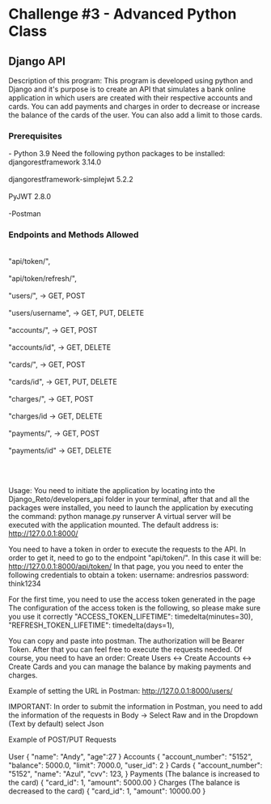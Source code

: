 <h1>Challenge #3 - Advanced Python Class</h1>
<h2>Django API</h2>

Description of this program: This program is developed using python and Django and it's purpose is to create an API that simulates a bank online application in which users are created with their respective accounts and cards. 
You can add payments and charges in order to decrease or increase the balance of the cards of the user. You can also add a limit to those cards.

<h3>Prerequisites</h3>
- Python 3.9
Need the following python packages to be installed:
<br>djangorestframework 3.14.0</br>
<br>djangorestframework-simplejwt 5.2.2 </br>
<br>PyJWT 2.8.0 </br>
<br>-Postman </br>

<h3>Endpoints and Methods Allowed</h3>
<br>"api/token/",</br>
<br>"api/token/refresh/",</br>
<br>"users/", -> GET, POST</br>
<br>"users/username", -> GET, PUT, DELETE </br>
<br>"accounts/", -> GET, POST </br>
<br>"accounts/id", -> GET, DELETE </br>
<br>"cards/", -> GET, POST </br>
<br>"cards/id",  -> GET, PUT, DELETE </br>
<br>"charges/", -> GET, POST </br>
<br>"charges/id -> GET, DELETE </br>
<br>"payments/", -> GET, POST </br>
<br>"payments/id" -> GET, DELETE </br>

<br></br>

Usage:
You need to initiate the application by locating into the Django_Reto/developers_api folder in your terminal, after that and all the packages were installed, you need to launch the application by executing the command:
python manage.py runserver
A virtual server will be executed with the application mounted. The default address is:
http://127.0.0.1:8000/

You need to have a token in order to execute the requests to the API. In order to get it, need to go to the endpoint "api/token/". In this case it will be: http://127.0.0.1:8000/api/token/
In that page, you you need to enter the following credentials to obtain a token:
username: andresrios
password: think1234

For the first time, you need to use the access token generated in the page
The configuration of the access token is the following, so please make sure you use it correctly
    "ACCESS_TOKEN_LIFETIME": timedelta(minutes=30),
    "REFRESH_TOKEN_LIFETIME": timedelta(days=1),

You can copy and paste into postman. The authorization will be Bearer Token. After that you can feel free to execute the requests needed. Of course, you need to have an order: Create Users <-> Create Accounts <-> Create Cards and you can manage the balance by making payments and charges.

Example of setting the URL in Postman:
http://127.0.0.1:8000/users/

IMPORTANT: In order to submit the information in Postman, you need to add the information of the requests in Body -> Select Raw and in the Dropdown (Text by default) select Json

Example of POST/PUT Requests
<br> </br>
User
{
"name": "Andy",
"age":27
}
Accounts
{
        "account_number": "5152",
        "balance": 5000.0,
        "limit": 7000.0,
        "user_id": 2
    }
Cards
{
        "account_number": "5152",
        "name": "Azul",
        "cvv": 123,
    }
Payments (The balance is increased to the card)
{
        "card_id": 1,
        "amount": 5000.00
    }
Charges (The balance is decreased to the card)
{
        "card_id": 1,
        "amount": 10000.00
    }
